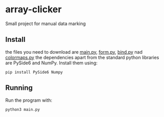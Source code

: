 # array-clicker
Small project for manual data marking
## Install
the files you need to download are  [main.py](https://github.com/vachaj11/array-clicker/main.py), [form.py](https://github.com/vachaj11/array-clicker/form.py),  [bind.py](https://github.com/vachaj11/array-clicker/bind.py) nad [colormaps.py](https://github.com/vachaj11/array-clicker/colormaps.py)
the dependencies apart from the standard python libraries are PySide6 and NumPy. Install them using:
```
pip install PySide6 Numpy
```
## Running
Run the program with:
```
python3 main.py
```
